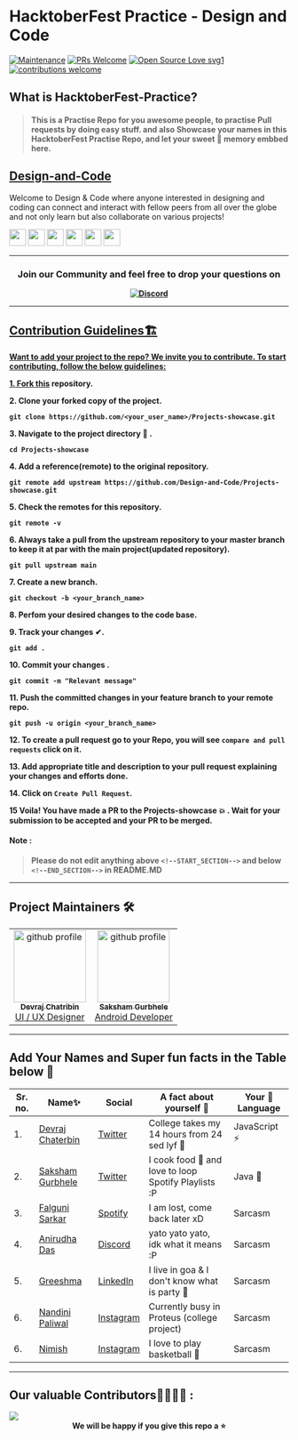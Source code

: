 # HacktoberFest Practice - Design and Code

[![Maintenance](https://img.shields.io/badge/Maintained%3F-yes-green.svg)](https://GitHub.com/Naereen/StrapDown.js/graphs/commit-activity)
[![PRs Welcome](https://img.shields.io/badge/PRs-welcome-brightgreen.svg?style=flat-square)](http://makeapullrequest.com)
[![Open Source Love svg1](https://badges.frapsoft.com/os/v1/open-source.svg?v=103)](https://github.com/ellerbrock/open-source-badges/)
[![contributions welcome](https://img.shields.io/badge/contributions-welcome-brightgreen.svg?style=flat)](https://github.com/dwyl/esta/issues)


## What is HacktoberFest-Practice?
> #### This is a Practise Repo for you awesome people, to practise Pull requests by doing easy stuff. and also Showcase your names in this HacktoberFest Practise Repo, and let your sweet 💖 memory embbed here.



## [Design-and-Code](https://discord.gg/druweDMn3s)

Welcome to Design & Code where anyone interested in designing and coding can connect and interact with fellow peers from all over the globe and not only learn but also collaborate on various projects!

<p align="left">
<a href="mailto:designandcode.community@gmail.com" style="text-decoration:none">
  <img height="30" src = "https://img.shields.io/badge/gmail-c14438?&style=for-the-badge&logo=gmail&logoColor=white">
</a>
  <a href="https://discord.gg/druweDMn3s" style="text-decoration:none">
  <img height="30" src="https://img.shields.io/badge/discord-darkblue.svg?&style=for-the-badge&logo=discord&logoColor=white" />
</a>
<a href="http://designandcode.us/" style="text-decoration:none">
  <img height="30" src = "https://img.shields.io/badge/website-c14438?&style=for-the-badge&logo=internet&logoColor=white">
</a>
<a href="https://www.linkedin.com/company/designandcode" style="text-decoration:none">
  <img height="30" src="https://img.shields.io/badge/linkedin-blue.svg?&style=for-the-badge&logo=linkedin&logoColor=white" />
</a>
<a href="https://github.com/Design-and-Code" style="text-decoration:none">
  <img height="30" src="https://img.shields.io/badge/Github-grey.svg?&style=for-the-badge&logo=Github&logoColor=white" />
</a>
<a href="https://www.instagram.com/designandcode.community" style="text-decoration:none">
  <img height="30" src = "https://img.shields.io/badge/Instagram-%23E4405F.svg?&style=for-the-badge&logo=Instagram&logoColor=white">
</a>
<br />
  
 ---

<h3 align="center"> <b>Join our Community and feel free to drop your questions on</h3>
<p align="center">
   <a href="https://discord.gg/druweDMn3s">
   <img alt="Discord" src="https://img.shields.io/badge/Discord-7289DA?style=for-the-badge&logo=discord&logoColor=white"> 
</p>

---


## Contribution Guidelines🏗

Want to add your project to the repo? We invite you to contribute. 
To start contributing, follow the below guidelines: 

**1.**  Fork [this](https://github.com/Design-and-Code/Hacktoberfest-practice) repository.

**2.**  Clone your forked copy of the project.

```
git clone https://github.com/<your_user_name>/Projects-showcase.git
```

**3.** Navigate to the project directory :file_folder: .

```
cd Projects-showcase
```

**4.** Add a reference(remote) to the original repository.

```
git remote add upstream https://github.com/Design-and-Code/Projects-showcase.git
```

**5.** Check the remotes for this repository.

```
git remote -v
```

**6.** Always take a pull from the upstream repository to your master branch to keep it at par with the main project(updated repository).

```
git pull upstream main
```

**7.** Create a new branch.

```
git checkout -b <your_branch_name>
```

**8.** Perfom your desired changes to the code base.

**9.** Track your changes ✔. 

```
git add . 
```

**10.** Commit your changes .

```
git commit -m "Relevant message"
```

**11.** Push the committed changes in your feature branch to your remote repo.

```
git push -u origin <your_branch_name>
```

**12.** To create a pull request go to your Repo, you will see `compare and pull requests` click on it.

**13.** Add appropriate title and description to your pull request explaining your changes and efforts done.

**14.** Click on `Create Pull Request`.


**15** Voila! You have made a PR to the Projects-showcase 💥 . Wait for your submission to be accepted and your PR to be merged.

  
#### Note : 
> Please do not edit anything above ```<!--START_SECTION-->``` and below ```<!--END_SECTION-->``` in README.MD

 
---
  
  
## Project Maintainers 🛠
 <div align="center">
<table>
  <tbody>
      
  <td align="center"><a href="https://github.com/DevrajDC"><img alt="github profile" src="https://avatars.githubusercontent.com/u/65373279" width="130px;"><br><sub><b> Devraj Chatribin </b></sub></a><br><a href="https://github.com/Design-and-Code/Projects-showcase" title="Code"> UI  /  UX Designer</a></td> </a></td>
  
  <td align="center"><a href="https://github.com/sakshamgurbhele"><img alt="github profile" src="https://avatars.githubusercontent.com/u/64558515" width="130px;"><br><sub><b> Saksham Gurbhele </b></sub></a><br><a href="https://github.com/Design-and-Code/Projects-showcase" title="Code"> Android Developer </a></td> </a></td>
      
  </tbody>
</table>
</div>

---
<!--START_SECTION-->

## Add Your Names and Super fun facts in the Table below 🤩
| Sr. no.| Name✨| Social | A fact about yourself 💯 | Your 💖 Language |
|--|--|--|--|--|
| 1. | [Devraj Chaterbin](https://github.com/DevrajDC) | [Twitter](https://twitter.com/devrajchatribin)  | College takes my 14 hours from 24 sed lyf 🥲|JavaScript ⚡️ |
| 2. | [Saksham Gurbhele](https://github.com/sakshamgurbhele) | [Twitter](https://twitter.com/sakshamm_9)  | I cook food 🍲 and love to loop Spotify Playlists :P |Java 🚀|
| 3. | [Falguni Sarkar](https://github.com/lostgirljourney) | [Spotify]() | I am lost, come back later xD | Sarcasm|
| 4. | [Anirudha Das](https://github.com/) | [Discord]()  | yato yato yato, idk what it means :P | Sarcasm |
| 5. | [Greeshma](https://github.com/) | [LinkedIn]()  | I live in goa & I don't know what is party 🥲 | Sarcasm|
| 6. | [Nandini Paliwal](https://github.com/) |[Instagram]() | Currently busy in Proteus (college project) | Sarcasm|
| 6. | [Nimish](https://github.com/) |[Instagram]() | I love to play basketball 🏀 | Sarcasm|

<!-- Add your names here -->

---
<!--END_SECTION-->

## Our valuable Contributors👩‍💻👨‍💻 :
<a href="https://github.com/Design-and-Code/Hacktoberfest-practice/graphs/contributors">
  <img src="https://contributors-img.web.app/image?repo=Design-and-Code/Hacktoberfest-practice" />
</a>

<div align="center">
 We will be happy if you give this repo a ⭐
